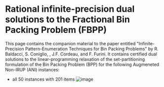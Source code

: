 # Rational infinite-precision dual solutions to the Fractional Bin Packing Problem (FBPP)

This page contains the companion material to the paper entitled "Infinite-Precision Pattern-Enumeration Techniques for Bin Packing Problems" by R. Baldacci, S. Coniglio, , J.F. Cordeau, and F. Furini. It contains certified dual solutions to the linear-programming relaxation of the set-partitioning formulation of the Bin Packing Problem (BPP) for the following Augmeneted Non-IRUP (ANI) instances:

- all 50 instances with 201 items
![image](https://user-images.githubusercontent.com/33290924/123675255-69395580-d83a-11eb-885a-d14bc6971ca0.png)
